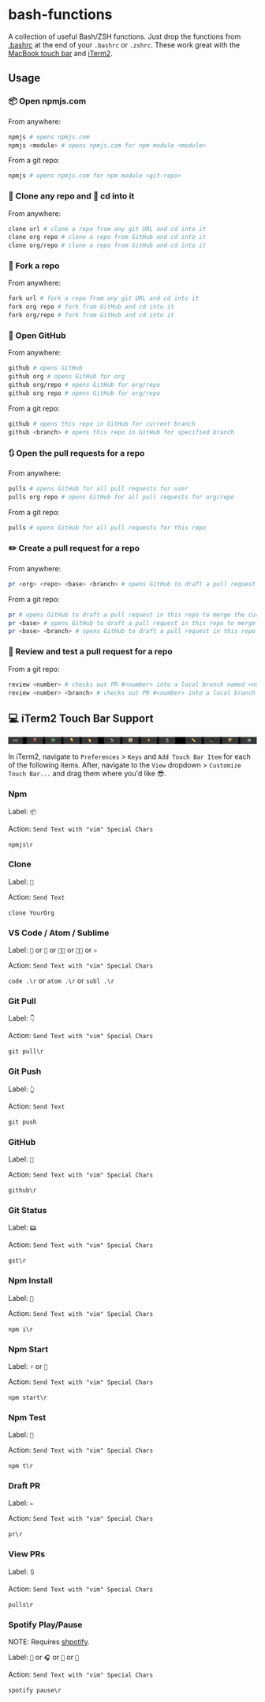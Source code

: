 # bash-functions

A collection of useful Bash/ZSH functions. Just drop the functions from [.bashrc](.bashrc) at the end of your `.bashrc` or `.zshrc`. These work great with the [MacBook touch bar](#-iterm2-touch-bar-support) and [iTerm2](https://www.iterm2.com/).

## Usage

### 📦 Open npmjs.com

From anywhere:

```bash
npmjs # opens npmjs.com
npmjs <module> # opens npmjs.com for npm module <module>
```

From a git repo:

```bash
npmjs # opens npmjs.com for npm module <git-repo>
```

### 🤖 Clone any repo and 🚚 cd into it

From anywhere:

```bash
clone url # clone a repo from any git URL and cd into it
clone org repo # clone a repo from GitHub and cd into it
clone org/repo # clone a repo from GitHub and cd into it
```

### 🍴 Fork a repo

From anywhere:

```bash
fork url # fork a repo from any git URL and cd into it
fork org repo # fork from GitHub and cd into it
fork org/repo # fork from GitHub and cd into it
```

### 🐙 Open GitHub

From anywhere:

```bash
github # opens GitHub
github org # opens GitHub for org
github org/repo # opens GitHub for org/repo
github org repo # opens GitHub for org/repo
```

From a git repo:

```bash
github # opens this repo in GitHub for current branch
github <branch> # opens this repo in GitHub for specified branch
```

### 🔃 Open the pull requests for a repo

From anywhere:

```bash
pulls # opens GitHub for all pull requests for user
pulls org repo # opens GitHub for all pull requests for org/repo
```

From a git repo:

```bash
pulls # opens GitHub for all pull requests for this repo
```

### ✏️ Create a pull request for a repo

From anywhere:

```bash
pr <org> <repo> <base> <branch> # opens GitHub to draft a pull request in org/repo to merge <branch> into <base>
```

From a git repo:

```bash
pr # opens GitHub to draft a pull request in this repo to merge the current branch into master
pr <base> # opens GitHub to draft a pull request in this repo to merge the current branch into <base>
pr <base> <branch> # opens GitHub to draft a pull request in this repo to merge <branch> into <base>
```

### 🔬 Review and test a pull request for a repo

From a git repo:

```bash
review <number> # checks out PR #<number> into a local branch named <number> for review/testing
review <number> <branch> # checks out PR #<number> into a local branch named <branch> for review/testing
```

## 💻 iTerm2 Touch Bar Support

![iTerm2 Touch Bar](./assets/iterm2-touch-bar.png)

In iTerm2, navigate to `Preferences` > `Keys` and `Add Touch Bar Item` for each of the following items. After, navigate to the `View` dropdown > `Customize Touch Bar...` and drag them where you'd like 😎.

### Npm

Label: `📦`

Action: `Send Text with "vim" Special Chars`

`npmjs\r`

### Clone

Label: `🤖`

Action: `Send Text`

`clone YourOrg `

### VS Code / Atom / Sublime

Label: `🚧` or `🔭` or `👩‍💻` or `👨‍💻` or `⚛️`

Action: `Send Text with "vim" Special Chars`

`code .\r` or `atom .\r` or `subl .\r`

### Git Pull

Label: `👇`

Action: `Send Text with "vim" Special Chars`

`git pull\r`

### Git Push

Label: `👆`

Action: `Send Text`

`git push `

### GitHub

Label: `🐙`

Action: `Send Text with "vim" Special Chars`

`github\r`

### Git Status

Label: `📟`

Action: `Send Text with "vim" Special Chars`

`gst\r`

### Npm Install

Label: `📀`

Action: `Send Text with "vim" Special Chars`

`npm i\r`

### Npm Start

Label: `⚡️` or `🏁`

Action: `Send Text with "vim" Special Chars`

`npm start\r`

### Npm Test

Label: `🔬`

Action: `Send Text with "vim" Special Chars`

`npm t\r`

### Draft PR

Label: `✏️`

Action: `Send Text with "vim" Special Chars`

`pr\r`

### View PRs

Label: `🔃`

Action: `Send Text with "vim" Special Chars`

`pulls\r`

### Spotify Play/Pause

NOTE: Requires [shpotify](https://github.com/hnarayanan/shpotify).

Label: `🎸` or `🎧` or `🎵` or `🎷`

Action: `Send Text with "vim" Special Chars`

`spotify pause\r`
